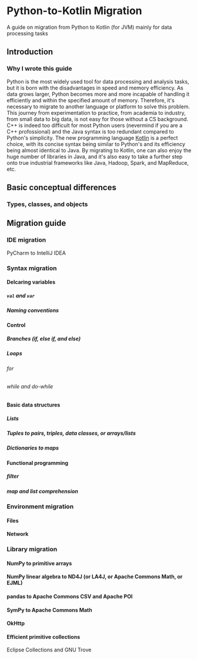 # Python-to-Kotlin Migration
A guide on migration from Python to Kotlin (for JVM) mainly for data processing tasks
## Introduction
### Why I wrote this guide
Python is the most widely used tool for data processing and analysis tasks, but it is born with the disadvantages in speed and memory efficiency. As data grows larger, Python becomes more and more incapable of handling it efficiently and within the specified amount of memory. Therefore, it's necessary to migrate to another language or platform to solve this problem. This journey from experimentation to practice, from academia to industry, from small data to big data, is not easy for those without a CS background. C++ is indeed too difficult for most Python users (nevermind if you are a C++ profossional) and the Java syntax is too redundant compared to Python's simplicity. The new programming language [Kotlin](https://kotlinlang.org/) is a perfect choice, with its concise syntax being similar to Python's and its efficiency being almost identical to Java. By migrating to Kotlin, one can also enjoy the huge number of libraries in Java, and it's also easy to take a further step onto true industrial frameworks like Java, Hadoop, Spark, and MapReduce, etc.

## Basic conceptual differences
### Types, classes, and objects

## Migration guide
### IDE migration
PyCharm to IntelliJ IDEA

### Syntax migration
#### Delcaring variables
##### `val` and `var`
##### Naming conventions

#### Control
##### Branches (if, else if, and else)
##### Loops
###### for
###### while and do-while

#### Basic data structures
##### Lists
##### Tuples to pairs, triples, data classes, or arrays/lists
##### Dictionaries to maps

#### Functional programming
##### filter
##### map and list comprehension

### Environment migration
#### Files
#### Network

### Library migration
#### NumPy to primitive arrays
#### NumPy linear algebra to ND4J (or LA4J, or Apache Commons Math, or EJML)
#### pandas to Apache Commons CSV and Apache POI
#### SymPy to Apache Commons Math
#### OkHttp
#### Efficient primitive collections
Eclipse Collections and GNU Trove
